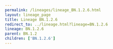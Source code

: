 ```yaml
---
permalink: /lineages/lineage_BN.1.2.6.html
layout: lineage_page
title: Lineage BN.1.2.6
redirect_to: ../lineage.html?lineage=BN.1.2.6
lineage: BN.1.2.6
parent: BN.1.2
children: ['BN.1.2.6']
---
```

